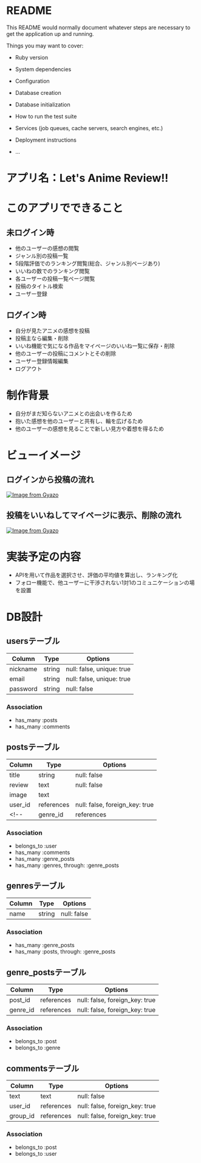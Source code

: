 # README

This README would normally document whatever steps are necessary to get the
application up and running.

Things you may want to cover:

* Ruby version

* System dependencies

* Configuration

* Database creation

* Database initialization

* How to run the test suite

* Services (job queues, cache servers, search engines, etc.)

* Deployment instructions

* ...

# アプリ名：Let's Anime Review!!

# このアプリでできること
## 未ログイン時
- 他のユーザーの感想の閲覧
- ジャンル別の投稿一覧
- 5段階評価でのランキング閲覧(総合、ジャンル別ページあり)
- いいねの数でのランキング閲覧
- 各ユーザーの投稿一覧ページ閲覧
- 投稿のタイトル検索
- ユーザー登録

## ログイン時
- 自分が見たアニメの感想を投稿
- 投稿主なら編集・削除
- いいね機能で気になる作品をマイページのいいね一覧に保存・削除
- 他のユーザーの投稿にコメントとその削除
- ユーザー登録情報編集
- ログアウト

# 制作背景
- 自分がまだ知らないアニメとの出会いを作るため
- 抱いた感想を他のユーザーと共有し、輪を広げるため
- 他のユーザーの感想を見ることで新しい見方や着想を得るため

# ビューイメージ
## ログインから投稿の流れ
 [![Image from Gyazo](https://i.gyazo.com/794d9e5526f683f1c9661e5c8a6b4cd3.gif)](https://gyazo.com/794d9e5526f683f1c9661e5c8a6b4cd3)
 
## 投稿をいいねしてマイページに表示、削除の流れ
[![Image from Gyazo](https://i.gyazo.com/b8e442eae9884f068100003ecbf6b007.gif)](https://gyazo.com/b8e442eae9884f068100003ecbf6b007)
 
# 実装予定の内容
- APIを用いて作品を選択させ、評価の平均値を算出し、ランキング化
- フォロー機能で、他ユーザーに干渉されない1対1のコミュニケーションの場を設置


# DB設計
## usersテーブル
|Column|Type|Options|
|------|----|-------|
|nickname|string|null: false, unique: true|
|email|string|null: false, unique: true|
|password|string|null: false|

### Association
- has_many :posts
- has_many :comments

## postsテーブル
|Column|Type|Options|
|------|----|-------|
|title|string|null: false|
|review|text|null: false|
|image|text||
|user_id|references|null: false, foreign_key: true|
<!-- |genre_id|references|null: false, foreign_key: true| -->
### Association
- belongs_to :user
- has_many :comments
- has_many :genre_posts
- has_many  :genres, through: :genre_posts

## genresテーブル
|Column|Type|Options|
|------|----|-------|
|name|string|null: false|
### Association
- has_many :genre_posts
- has_many  :posts, through: :genre_posts

## genre_postsテーブル
|Column|Type|Options|
|------|----|-------|
|post_id|references|null: false, foreign_key: true|
|genre_id|references|null: false, foreign_key: true|
### Association
- belongs_to :post
- belongs_to :genre

## commentsテーブル
|Column|Type|Options|
|------|----|-------|
|text|text|null: false|
|user_id|references|null: false, foreign_key: true|
|group_id|references|null: false, foreign_key: true|
### Association
- belongs_to :post
- belongs_to :user
